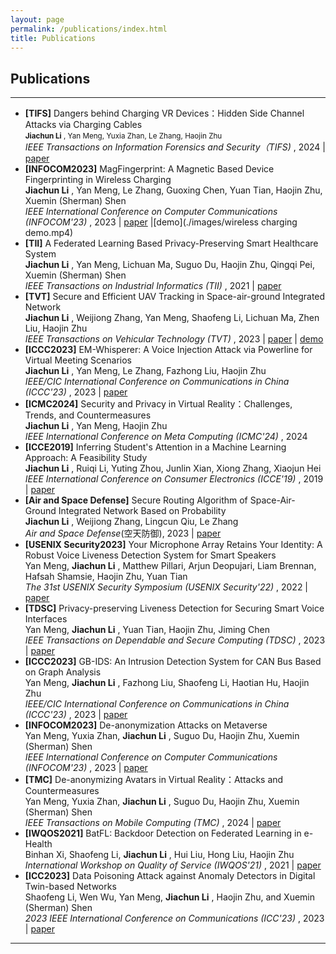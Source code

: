 ```yaml
---
layout: page
permalink: /publications/index.html
title: Publications
---
```


## Publications

---

- **[TIFS]** Dangers behind Charging VR Devices：Hidden Side Channel Attacks via Charging Cables<br>
  <small>**Jiachun Li** , Yan Meng, Yuxia Zhan, Le Zhang, Haojin Zhu</small><br>
  *IEEE Transactions on Information Forensics and Security（TIFS)* , 2024 | <font color=#0000dd>[paper](https://ieeexplore.ieee.org/document/10684784)</font>
- **[INFOCOM2023]** MagFingerprint: A Magnetic Based Device Fingerprinting in Wireless Charging<br>
  **Jiachun Li** , Yan Meng, Le Zhang, Guoxing Chen, Yuan Tian, Haojin Zhu, Xuemin (Sherman) Shen<br>
  *IEEE International Conference on Computer Communications (INFOCOM'23)* , 2023 | [paper](./images/jiachuninfocom.pdf) |[demo](./images/wireless charging demo.mp4)
- **[TII]** A Federated Learning Based Privacy-Preserving Smart Healthcare System<br>
  **Jiachun Li** , Yan Meng, Lichuan Ma, Suguo Du, Haojin Zhu, Qingqi Pei, Xuemin (Sherman) Shen<br>
  *IEEE Transactions on Industrial Informatics (TII)* , 2021 | [paper](https://ieeexplore.ieee.org/abstract/document/9492000)
- **[TVT]** Secure and Efficient UAV Tracking in Space-air-ground Integrated Network<br>
  **Jiachun Li** , Weijiong Zhang, Yan Meng, Shaofeng Li, Lichuan Ma, Zhen Liu, Haojin Zhu<br>
  *IEEE Transactions on Vehicular Technology (TVT)* , 2023 | [paper](https://ieeexplore.ieee.org/document/10064000) | [demo](./images/SAGIN.mp4)
- **[ICCC2023]** EM-Whisperer: A Voice Injection Attack via Powerline for Virtual Meeting Scenarios<br>
  **Jiachun Li** , Yan Meng, Le Zhang, Fazhong Liu, Haojin Zhu<br>
  *IEEE/CIC International Conference on Communications in China (ICCC'23)* , 2023 | [paper](./images/jiachuniccc.pdf)
- **[ICMC2024]** Security and Privacy in Virtual Reality：Challenges, Trends, and Countermeasures<br>
  **Jiachun Li** , Yan Meng, Haojin Zhu<br>
  *IEEE International Conference on Meta Computing (ICMC'24)* , 2024
- **[ICCE2019]** Inferring Student's Attention in a Machine Learning Approach: A Feasibility Study<br>
  **Jiachun Li** , Ruiqi Li, Yuting Zhou, Junlin Xian, Xiong Zhang, Xiaojun Hei<br>
  *IEEE International Conference on Consumer Electronics (ICCE'19)* , 2019 | [paper](https://ieeexplore.ieee.org/abstract/document/8991763)
- **[Air and Space Defense]** Secure Routing Algorithm of Space-Air-Ground Integrated Network Based on Probability<br>
  **Jiachun Li** , Weijiong Zhang, Lingcun Qiu, Le Zhang<br>
  *Air and Space Defense*(空天防御), 2023 | [paper](./images/3.pdf)
- **[USENIX Security2023]** Your Microphone Array Retains Your Identity: A Robust Voice Liveness Detection System for Smart Speakers<br>
  Yan Meng,  **Jiachun Li** , Matthew Pillari, Arjun Deopujari, Liam Brennan, Hafsah Shamsie, Haojin Zhu, Yuan Tian<br>
  *The 31st USENIX Security Symposium (USENIX Security'22)* , 2022 | [paper](https://www.usenix.org/system/files/sec22summer_meng.pdf)
- **[TDSC]** Privacy-preserving Liveness Detection for Securing Smart Voice Interfaces<br>
  Yan Meng,  **Jiachun Li** , Yuan Tian, Haojin Zhu, Jiming Chen<br>
  *IEEE Transactions on Dependable and Secure Computing (TDSC)* , 2023 | [paper](https://ieeexplore.ieee.org/document/10265181)
- **[ICCC2023]** GB-IDS: An Intrusion Detection System for CAN Bus Based on Graph Analysis<br>
  Yan Meng,  **Jiachun Li** , Fazhong Liu, Shaofeng Li, Haotian Hu, Haojin Zhu<br>
  *IEEE/CIC International Conference on Communications in China (ICCC'23)* , 2023 | [paper](./images/yaniccc.pdf)
- **[INFOCOM2023]** De-anonymization Attacks on Metaverse<br>
  Yan Meng, Yuxia Zhan,  **Jiachun Li** , Suguo Du, Haojin Zhu, Xuemin (Sherman) Shen<br>
  *IEEE International Conference on Computer Communications (INFOCOM'23)* , 2023 | [paper](./images/yaninfocom.pdf)
- **[TMC]** De-anonymizing Avatars in Virtual Reality：Attacks and Countermeasures<br>
  Yan Meng, Yuxia Zhan,  **Jiachun Li** , Suguo Du, Haojin Zhu, Xuemin (Sherman) Shen<br>
  *IEEE Transactions on Mobile Computing (TMC)* , 2024 | [paper](https://ieeexplore.ieee.org/abstract/document/10592805)
- **[IWQOS2021]** BatFL: Backdoor Detection on Federated Learning in e-Health<br>
  Binhan Xi, Shaofeng Li,  **Jiachun Li** , Hui Liu, Hong Liu, Haojin Zhu<br>
  *International Workshop on Quality of Service (IWQOS'21)* , 2021 | [paper](https://ieeexplore.ieee.org/abstract/document/9521339)
- **[ICC2023]** Data Poisoning Attack against Anomaly Detectors in Digital Twin-based Networks<br>
  Shaofeng Li, Wen Wu, Yan Meng,  **Jiachun Li** , Haojin Zhu, and Xuemin (Sherman) Shen<br>
  *2023 IEEE International Conference on Communications (ICC'23)* , 2023 | [paper](./images/shaofengicc.pdf)

---

<br>


